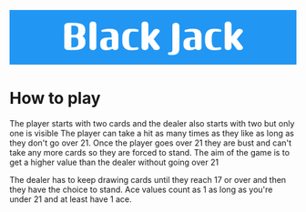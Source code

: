 ![Black Jack Banner](https://github.com/mako128/BlackJack/blob/main/Black_Jack.png)

# How to play

The player starts with two cards and the dealer also starts with two but only one is visible
The player can take a hit as many times as they like as long as they don't go over 21.
Once the player goes over 21 they are bust and can't take any more cards so they are forced to stand.
The aim of the game is to get a higher value than the dealer without going over 21

The dealer has to keep drawing cards until they reach 17 or over and then they have the choice to stand.
Ace values count as 1 as long as you're under 21 and at least have 1 ace.
